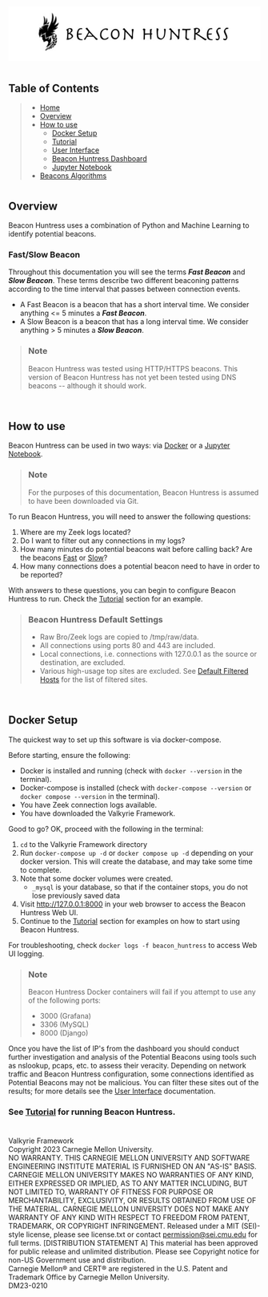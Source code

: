 ![Beacon Huntress](src/lib/images/beacon_huntress.png)
#
## __Table of Contents__

> * [Home](../readme.md)
> * [Overview](#overview)
> * [How to use](#howtouse)
>   * [Docker Setup](#docker)
>   * [Tutorial](src/lib/documentation/tutorial.md)
>   * [User Interface](src/lib/documentation/interface.md)
>   * [Beacon Huntress Dashboard](src/lib/documentation/dashboard.md)
>   * [Jupyter Notebook](src/lib/documentation/jupyter.md)
> * [Beacons Algorithms](src/lib/documentation/beaconalgo.md)


#
## <a name="overview"></a>__Overview__

Beacon Huntress uses a combination of Python and Machine Learning to identify potential beacons.

### <a name="fs_beacons"></a>__Fast/Slow Beacon__
Throughout this documentation you will see the terms <i>__Fast Beacon__</i> and <i>__Slow Beacon__</i>. These terms describe two different beaconing patterns according to the time interval that passes between connection events. 
* A Fast Beacon is a beacon that has a short interval time.  We consider anything <= 5 minutes a <i>__Fast Beacon__</i>.
* A Slow Beacon is a beacon that has a long interval time.  We consider anything > 5 minutes a <i>__Slow Beacon__</i>.

> ### __Note__<br>
> 
> Beacon Huntress was tested using HTTP/HTTPS beacons. This version of Beacon Huntress has not yet been tested using DNS beacons -- although it should work.

<br>


## <a name="howtouse"></a>__How to use__

Beacon Huntress can be used in two ways: via [Docker](#docker) or a [Jupyter Notebook](src/lib/documentation/runoptions.md#a-idjupyterajupyter-notebook).<br>

> ### __Note__<br>
> 
> For the purposes of this documentation, Beacon Huntress is assumed to have been downloaded via Git.


To run Beacon Huntress, you will need to answer the following questions:<br>

1. Where are my Zeek logs located?
2. Do I want to filter out any connections in my logs?
3. How many minutes do potential beacons wait before calling back?  Are the beacons [Fast](#fs_beacons) or [Slow](#fs_beacons)?
4. How many connections does a potential beacon need to have in order to be reported?



With answers to these questions, you can begin to configure Beacon Huntress to run. Check the [Tutorial](src/lib/documentation/tutorial.md) section for an example.

> ### __Beacon Huntress Default Settings__<br>
> * Raw Bro/Zeek logs are copied to /tmp/raw/data. <br>
> * All connections using ports 80 and 443 are included. <br>
> * Local connections, i.e. connections with 127.0.0.1 as the source or destination, are excluded.
> * Various high-usage top sites are excluded. See [Default Filtered Hosts](src/lib/documentation/defaultfilteredhosts.md) for the list of filtered sites.


<br>

## <a name="docker"></a>__Docker Setup__

The quickest way to set up this software is via docker-compose. 

Before starting, ensure the following:

* Docker is installed and running (check with `docker --version` in the terminal).
* Docker-compose is installed (check with `docker-compose --version` or `docker compose --version` in the terminal).
* You have Zeek connection logs available.
* You have downloaded the Valkyrie Framework.


Good to go? OK, proceed with the following in the terminal:

1. `cd` to the Valkyrie Framework directory
2. Run `docker-compose up -d` or `docker compose up -d` depending on your docker version. This will create the database, and may take some time to complete.
3. Note that some docker volumes were created.
   - `_mysql` is your database, so that if the container stops, you do not lose previously saved data
4. Visit http://127.0.0.1:8000 in your web browser to access the Beacon Huntress Web UI. 
5. Continue to the [Tutorial](src/lib/documentation/tutorial.md) section for examples on how to start using Beacon Huntress.

For troubleshooting, check `docker logs -f beacon_huntress` to access Web UI logging.

> ### __Note__<br>
> 
> Beacon Huntress Docker containers will fail if you attempt to use any of the following ports:
> * 3000 (Grafana)
> * 3306 (MySQL)
> * 8000 (Django)

Once you have the list of IP's from the dashboard you should conduct further investigation and analysis of the Potential Beacons using tools such as nslookup, pcaps, etc. to assess their veracity. Depending on network traffic and Beacon Huntress configuration, some connections identified as Potential Beacons may not be malicious.  You can filter these sites out of the results; for more details see the [User Interface](src/lib/documentation/interface.md) documentation.



### See [Tutorial](src/lib/documentation/tutorial.md) for running Beacon Huntress.

#
Valkyrie Framework<br>
Copyright 2023 Carnegie Mellon University.<br>
NO WARRANTY. THIS CARNEGIE MELLON UNIVERSITY AND SOFTWARE ENGINEERING INSTITUTE MATERIAL IS FURNISHED ON AN "AS-IS" BASIS. CARNEGIE MELLON UNIVERSITY MAKES NO WARRANTIES OF ANY KIND, EITHER EXPRESSED OR IMPLIED, AS TO ANY MATTER INCLUDING, BUT NOT LIMITED TO, WARRANTY OF FITNESS FOR PURPOSE OR MERCHANTABILITY, EXCLUSIVITY, OR RESULTS OBTAINED FROM USE OF THE MATERIAL. CARNEGIE MELLON UNIVERSITY DOES NOT MAKE ANY WARRANTY OF ANY KIND WITH RESPECT TO FREEDOM FROM PATENT, TRADEMARK, OR COPYRIGHT INFRINGEMENT.
Released under a MIT (SEI)-style license, please see license.txt or contact permission@sei.cmu.edu for full terms.
[DISTRIBUTION STATEMENT A] This material has been approved for public release and unlimited distribution.  Please see Copyright notice for non-US Government use and distribution.<br>
Carnegie Mellon® and CERT® are registered in the U.S. Patent and Trademark Office by Carnegie Mellon University.<br>
DM23-0210<br>